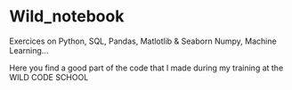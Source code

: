 # Wild_notebook
Exercices on Python, SQL, Pandas, Matlotlib & Seaborn
Numpy, Machine Learning...


Here you find a good part of the code that I made during my training at the WILD CODE SCHOOL